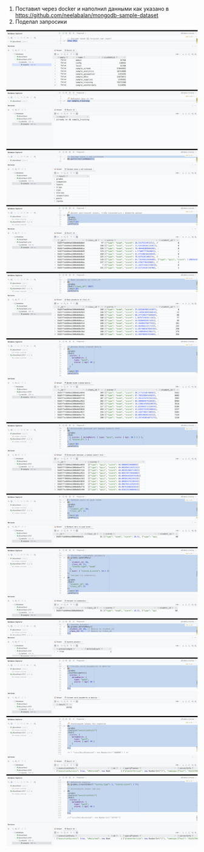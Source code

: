 1. Поставил через docker и наполнил данными как указано в https://github.com/neelabalan/mongodb-sample-dataset
2. Поделал запросики

![Смотрим какие БД подгрузил нам скрипт](images/mongo_basics/1.png)
![Выбираем одну из них](images/mongo_basics/2.png)
![Смотрим какие в ней коллекции](images/mongo_basics/3.png)
![Делаем простенький запрос](images/mongo_basics/4.png)
![Ищем документы по class_id](images/mongo_basics/5.png)
![Делаем более сложный фильтр](images/mongo_basics/6.png)
![Используем проекции](images/mongo_basics/7.png)
![Поиск по двум полям](images/mongo_basics/8.png)
![Обновляем содержимое документа](images/mongo_basics/9.png)
![Удаляем документ](images/mongo_basics/10.png)
![Считаем число документов по фильтру](images/mongo_basics/11.png)
![Анализируем запрос без индекса](images/mongo_basics/12.png)
![Анализируем запрос с индексом](images/mongo_basics/13.png)